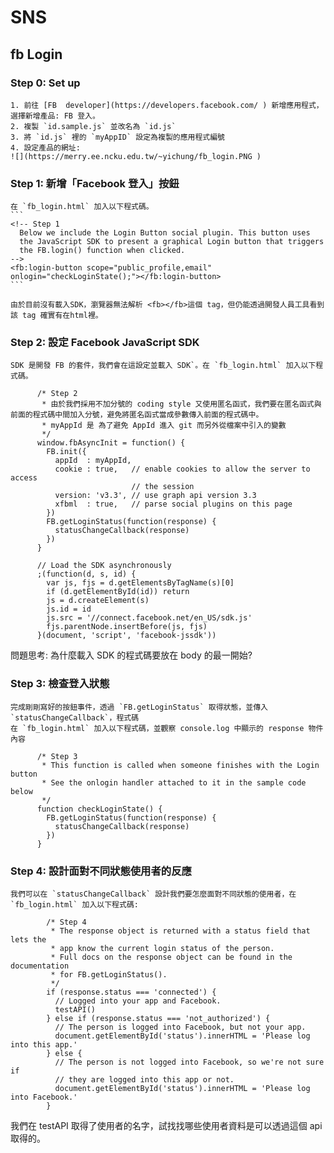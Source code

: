 # SNS

## fb Login

### Step 0: Set up

    1. 前往 [FB  developer](https://developers.facebook.com/ ) 新增應用程式，選擇新增產品: FB 登入。
    2. 複製 `id.sample.js` 並改名為 `id.js`
    3. 將 `id.js` 裡的 `myAppID` 設定為複製的應用程式編號
    4. 設定產品的網址:
    ![](https://merry.ee.ncku.edu.tw/~yichung/fb_login.PNG )

### Step 1: 新增「Facebook 登入」按鈕

    在 `fb_login.html` 加入以下程式碼。
    ```
    <!-- Step 1
      Below we include the Login Button social plugin. This button uses
      the JavaScript SDK to present a graphical Login button that triggers
      the FB.login() function when clicked.
    -->
    <fb:login-button scope="public_profile,email" onlogin="checkLoginState();"></fb:login-button>
    ```

    由於目前沒有載入SDK，瀏覽器無法解析 <fb></fb>這個 tag，但仍能透過開發人員工具看到該 tag 確實有在html裡。

### Step 2: 設定 Facebook JavaScript SDK

    SDK 是開發 FB 的套件，我們會在這設定並載入 SDK`。在 `fb_login.html` 加入以下程式碼。
```
      /* Step 2
       * 由於我們採用不加分號的 coding style 又使用匿名函式，我們要在匿名函式與前面的程式碼中間加入分號，避免將匿名函式當成參數傳入前面的程式碼中。
       * myAppId 是 為了避免 AppId 進入 git 而另外從檔案中引入的變數
       */
      window.fbAsyncInit = function() {
        FB.init({
          appId  : myAppId,
          cookie : true,   // enable cookies to allow the server to access
                           // the session
          version: 'v3.3', // use graph api version 3.3
          xfbml  : true,   // parse social plugins on this page
        })
        FB.getLoginStatus(function(response) {
          statusChangeCallback(response)
        })
      }

      // Load the SDK asynchronously
      ;(function(d, s, id) {
        var js, fjs = d.getElementsByTagName(s)[0]
        if (d.getElementById(id)) return
        js = d.createElement(s)
        js.id = id
        js.src = '//connect.facebook.net/en_US/sdk.js'
        fjs.parentNode.insertBefore(js, fjs)
      }(document, 'script', 'facebook-jssdk'))

```

問題思考: 為什麼載入 SDK 的程式碼要放在 body 的最一開始?

### Step 3: 檢查登入狀態

    完成剛剛寫好的按鈕事件，透過 `FB.getLoginStatus` 取得狀態，並傳入 `statusChangeCallback`，程式碼
    在 `fb_login.html` 加入以下程式碼，並觀察 console.log 中顯示的 response 物件內容
```
      /* Step 3
       * This function is called when someone finishes with the Login button
       * See the onlogin handler attached to it in the sample code below
       */
      function checkLoginState() {
        FB.getLoginStatus(function(response) {
          statusChangeCallback(response)
        })
      }
```

### Step 4: 設計面對不同狀態使用者的反應

    我們可以在 `statusChangeCallback` 設計我們要怎麼面對不同狀態的使用者，在 `fb_login.html` 加入以下程式碼:

```
        /* Step 4
         * The response object is returned with a status field that lets the
         * app know the current login status of the person.
         * Full docs on the response object can be found in the documentation
         * for FB.getLoginStatus().
         */
        if (response.status === 'connected') {
          // Logged into your app and Facebook.
          testAPI()
        } else if (response.status === 'not_authorized') {
          // The person is logged into Facebook, but not your app.
          document.getElementById('status').innerHTML = 'Please log into this app.'
        } else {
          // The person is not logged into Facebook, so we're not sure if
          // they are logged into this app or not.
          document.getElementById('status').innerHTML = 'Please log into Facebook.'
        }
```

我們在 testAPI 取得了使用者的名字，試找找哪些使用者資料是可以透過這個 api 取得的。
